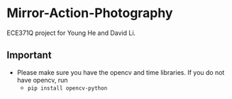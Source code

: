 # Mirror-Action-Photography

ECE371Q project for Young He and David Li. 

## Important
- Please make sure you have the opencv and time libraries. If you do not have opencv, run 
    - `pip install opencv-python`